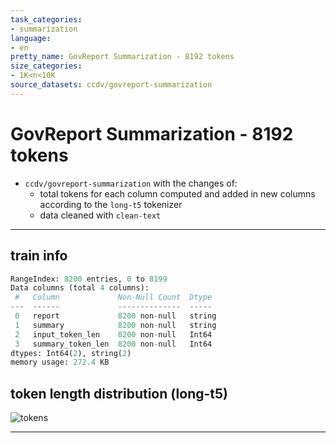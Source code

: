 ```yaml
---
task_categories:
- summarization
language:
- en
pretty_name: GovReport Summarization - 8192 tokens
size_categories:
- 1K<n<10K
source_datasets: ccdv/govreport-summarization
---
```


# GovReport Summarization - 8192 tokens

- `ccdv/govreport-summarization` with the changes of:
  - total tokens for each column computed and added in new columns according to the `long-t5` tokenizer
  - data cleaned with `clean-text`

---

## train info

```python
RangeIndex: 8200 entries, 0 to 8199
Data columns (total 4 columns):
 #   Column             Non-Null Count  Dtype 
---  ------             --------------  ----- 
 0   report             8200 non-null   string
 1   summary            8200 non-null   string
 2   input_token_len    8200 non-null   Int64 
 3   summary_token_len  8200 non-null   Int64 
dtypes: Int64(2), string(2)
memory usage: 272.4 KB
```

## token length distribution (long-t5)

![tokens](https://i.imgur.com/RS4fQLw.png)

---